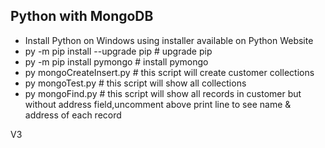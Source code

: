 Python with MongoDB 
---
- Install Python on Windows using installer available on Python Website
- py -m pip install --upgrade pip  # upgrade pip
- py -m pip install pymongo   # install pymongo
- py mongoCreateInsert.py   # this script will create customer collections
- py mongoTest.py #  this script will show all collections
- py mongoFind.py # this script will show all records in customer but without address field,uncomment above print line to see name & address of each record 



V3